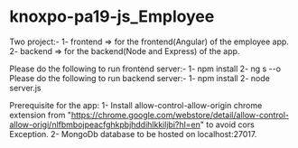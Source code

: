 # knoxpo-pa19-js_Employee
Two project:-
1- frontend => for the frontend(Angular) of the employee app.
2- backend => for the backend(Node and Express) of the app.

Please do the following to run frontend server:-
1- npm install
2- ng s --o
Please do the following to run backend server:-
1- npm install
2- node server.js

Prerequisite for the app:
1- Install allow-control-allow-origin chrome extension from "https://chrome.google.com/webstore/detail/allow-control-allow-origi/nlfbmbojpeacfghkpbjhddihlkkiljbi?hl=en" to avoid cors Exception.
2- MongoDb database to be hosted on localhost:27017.
